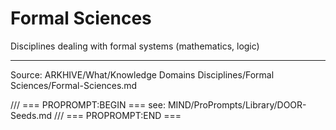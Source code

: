 # Formal Sciences

Disciplines dealing with formal systems (mathematics, logic)

---
Source: ARKHIVE/What/Knowledge Domains Disciplines/Formal Sciences/Formal-Sciences.md

/// === PROPROMPT:BEGIN ===
see: MIND/ProPrompts/Library/DOOR-Seeds.md
/// === PROPROMPT:END ===
